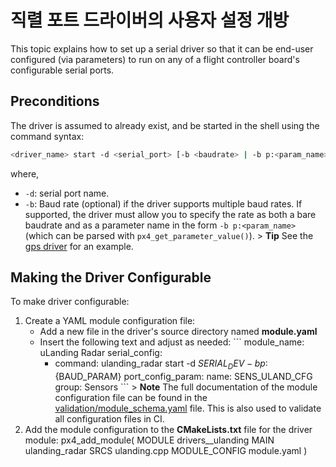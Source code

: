 # 직렬 포트 드라이버의 사용자 설정 개방

This topic explains how to set up a serial driver so that it can be end-user configured (via parameters) to run on any of a flight controller board's configurable serial ports.

## Preconditions

The driver is assumed to already exist, and be started in the shell using the command syntax:

```sh
<driver_name> start -d <serial_port> [-b <baudrate> | -b p:<param_name>]
```

where,

- `-d`: serial port name.
- `-b`: Baud rate (optional) if the driver supports multiple baud rates. If supported, the driver must allow you to specify the rate as both a bare baudrate and as a parameter name in the form `-b p:<param_name>` (which can be parsed with `px4_get_parameter_value()`). > **Tip** See the [gps driver](https://github.com/PX4/Firmware/blob/master/src/drivers/gps/gps.cpp#L1023) for an example.

## Making the Driver Configurable

To make driver configurable:

1. Create a YAML module configuration file: 
    - Add a new file in the driver's source directory named **module.yaml**
    - Insert the following text and adjust as needed: ``` module_name: uLanding Radar serial_config: 
        - command: ulanding_radar start -d ${SERIAL_DEV} -b p:${BAUD_PARAM} port_config_param: name: SENS_ULAND_CFG group: Sensors ``` > **Note** The full documentation of the module configuration file can be found in the [validation/module_schema.yaml](https://github.com/PX4/Firmware/blob/master/validation/module_schema.yaml) file. This is also used to validate all configuration files in CI.
2. Add the module configuration to the **CMakeLists.txt** file for the driver module: 
        px4_add_module(
        MODULE drivers__ulanding
        MAIN ulanding_radar
        SRCS
            ulanding.cpp
        MODULE_CONFIG
            module.yaml
        )